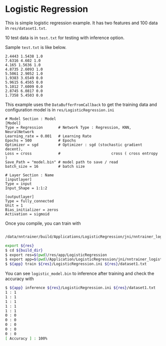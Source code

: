 # Logistic Regression

This is simple logistic regression example. It has two features and 100 data in ```res/dataset1.txt```.

10 test data is in ```test.txt``` for testing with inference option.

Sample ```test.txt``` is like below.


```
2.4443 1.5438 1.0
7.6316 4.602 1.0
4.165 1.5636 1.0
4.8735 2.6093 1.0
5.5061 2.9052 1.0
1.9383 3.6549 0.0
5.9615 6.4565 0.0
5.1012 7.6009 0.0
2.8745 6.0817 0.0
1.7358 5.4503 0.0
```


This example uses the ```DataBufferFromCallback``` to get the training data and configuration model is in ```res/LogisticRegression.ini```

```
# Model Section : Model
[Model]
Type = Regression	    # Network Type : Regression, KNN, NeuralNetwork
Learning_rate = 0.001 	# Learning Rate
Epochs = 500		    # Epochs
Optimizer = sgd		    # Optimizer : sgd (stochastic gradient decent),
Loss = cross    	    #                       cross ( cross entropy )
Save_Path = "model.bin" # model path to save / read
batch_size = 16		    # batch size

# Layer Section : Name
[inputlayer]
Type = input
Input_Shape = 1:1:2

[outputlayer]
Type = fully_connected
Unit = 1
Bias_initializer = zeros
Activation = sigmoid

```

Once you compile, you can train with

```bash

/data/nntrainer/build/Applications/LogisticRegression/jni/nntrainer_logistic train /data/nntrainer/build/res/app/LogisticRegression/LogisticRegression.ini /data/nntrainer/build/res/app/LogisticRegression/dataset1.txt

export ${res}
$ cd ${build_dir}
$ export res=$(pwd)/res/app/LogisticRegression
$ export app=$(pwd)/Application/LogisticRegression/jni/nntrainer_logistic
$ ${app} train ${res}/LogisticRegression.ini ${res}/dataset1.txt
```

You can see ```logistic_model.bin``` to inference after training and check the accuracy with

```bash
$ ${app} inference ${res}/LogisticRegression.ini ${res}/dataset1.txt
1 : 1
1 : 1
1 : 1
1 : 1
1 : 1
0 : 0
0 : 0
0 : 0
0 : 0
0 : 0
[ Accuracy ] : 100%
```
